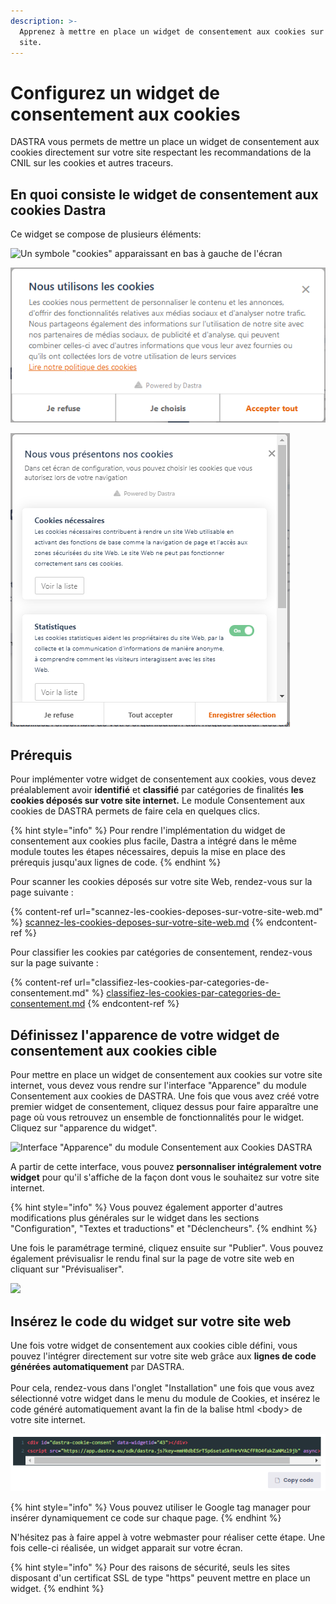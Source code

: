 ```yaml
---
description: >-
  Apprenez à mettre en place un widget de consentement aux cookies sur votre
  site.
---
```


# Configurez un widget de consentement aux cookies

DASTRA vous permets de mettre un place un widget de consentement aux cookies directement sur votre site respectant les recommandations de la CNIL sur les cookies et autres traceurs.

## En quoi consiste le widget de consentement aux cookies Dastra&#x20;

Ce widget se compose de plusieurs éléments:

![Un symbole "cookies" apparaissant en bas à gauche de l'écran](<../../../.gitbook/assets/Capture web\_6-5-2022\_93427\_www.dastra.eu.jpeg>)

![Une fenêtre d'introduction dépliable](<../../../.gitbook/assets/image (413).png>)

![La liste des cookies par finalité utilisées par le site ](<../../../.gitbook/assets/image (206).png>)

## Prérequis&#x20;

Pour implémenter votre widget de consentement aux cookies, vous devez préalablement avoir **identifié** et **classifié** par catégories de finalités **les cookies déposés sur votre site internet.** Le module Consentement aux cookies de DASTRA permets de faire cela en quelques clics.

{% hint style="info" %}
Pour rendre l'implémentation du widget de consentement aux cookies plus facile, Dastra a intégré dans le même module toutes les étapes nécessaires, depuis la mise en place des prérequis jusqu'aux lignes de code.
{% endhint %}

Pour scanner les cookies déposés sur votre site Web, rendez-vous sur la page suivante :

{% content-ref url="scannez-les-cookies-deposes-sur-votre-site-web.md" %}
[scannez-les-cookies-deposes-sur-votre-site-web.md](scannez-les-cookies-deposes-sur-votre-site-web.md)
{% endcontent-ref %}

Pour classifier les cookies par catégories de consentement, rendez-vous sur la page suivante :

{% content-ref url="classifiez-les-cookies-par-categories-de-consentement.md" %}
[classifiez-les-cookies-par-categories-de-consentement.md](classifiez-les-cookies-par-categories-de-consentement.md)
{% endcontent-ref %}

## Définissez l'apparence de votre widget de consentement aux cookies cible

Pour mettre en place un widget de consentement aux cookies sur votre site internet, vous devez vous rendre sur l'interface "Apparence" du module Consentement aux cookies de DASTRA. Une fois que vous avez créé votre premier widget de consentement, cliquez dessus pour faire apparaître une page où vous retrouvez un ensemble de fonctionnalités pour le widget. Cliquez sur "apparence du widget".&#x20;

![Interface "Apparence" du module Consentement aux Cookies DASTRA](<../../../.gitbook/assets/Capture web\_6-5-2022\_93842\_app.dastra.eu.jpeg>)

A partir de cette interface, vous pouvez **personnaliser intégralement votre widget** pour qu'il s'affiche de la façon dont vous le souhaitez sur votre site internet.&#x20;

{% hint style="info" %}
Vous pouvez également apporter d'autres modifications plus générales sur le widget dans les sections "Configuration", "Textes et traductions" et "Déclencheurs".
{% endhint %}

Une fois le paramétrage terminé, cliquez ensuite sur "Publier". Vous pouvez également prévisualisr le rendu final sur la page de votre site web en cliquant sur "Prévisualiser".&#x20;

![](<../../../.gitbook/assets/Capture web\_6-5-2022\_94118\_app.dastra.eu.jpeg>)

## Insérez le code du widget sur votre site web

Une fois votre widget de consentement aux cookies cible défini, vous pouvez l'intégrer directement sur votre site web grâce aux **lignes de code générées automatiquement** par DASTRA.\
\
Pour cela, rendez-vous dans l'onglet "Installation" une fois que vous avez sélectionné votre widget dans le menu du module de Cookies, et insérez le code généré automatiquement avant la fin de la balise html \<body> de votre site internet.

![Génération de code html du widget](<../../../.gitbook/assets/image (279).png>)

{% hint style="info" %}
Vous pouvez utiliser le Google tag manager pour insérer dynamiquement ce code sur chaque page.
{% endhint %}

N'hésitez pas à faire appel à votre webmaster pour réaliser cette étape. Une fois celle-ci réalisée, un widget apparait sur votre écran.

{% hint style="info" %}
Pour des raisons de sécurité, seuls les sites disposant d'un certificat SSL de type "https" peuvent mettre en place un widget. &#x20;
{% endhint %}

